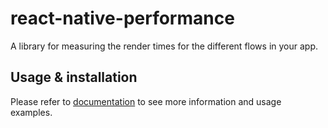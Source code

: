 # react-native-performance

A library for measuring the render times for the different flows in your app.

## Usage & installation

Please refer to [documentation](https://react-native-performance.docs.shopify.io/fundamentals/getting-started) to see more information and usage examples.
